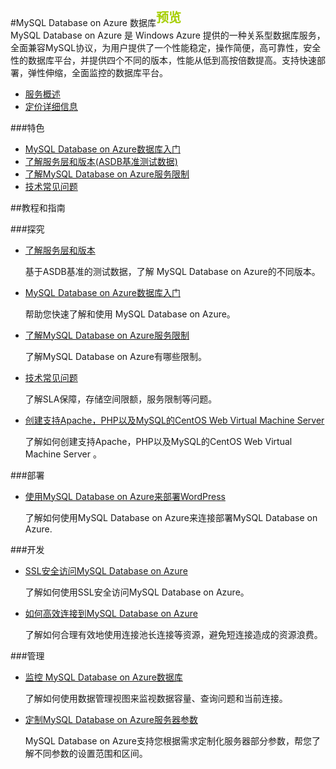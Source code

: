 <properties linkid="" urlDisplayName="" pageTitle="MySQL Database on Azure 数据库 - Azure 微软云" metaKeywords="Azure 云,技术文档,文档与资源,MySQL,数据库,技术指南,Azure MySQL,MySQL PaaS,Azure MySQL PaaS,Azure MySQL Service,Azure RDS" description="MySQL Database on Azure的技术帮助让您迅速了解当前业务，选择适合您的性能层级，轻松入门使用，并帮助您监视管理使用数据库，随时查看性能情况。" metaCanonical="" services="MySQL" documentationCenter="Services" title="" authors="" solutions="" manager="" editor=""/>
<tags ms.service="mysql" ms.date="" wacn.date="08/19/2015"/>  

#MySQL Database on Azure 数据库<sup style="color: #a5ce00; font-weight: bold; text-transform: uppercase; font-family: '微软雅黑'; font-size: 20px;" class="wa-previewTag">预览</sup>  
MySQL Database on Azure 是 Windows Azure 提供的一种关系型数据库服务，全面兼容MySQL协议，为用户提供了一个性能稳定，操作简便，高可靠性，安全性的数据库平台，并提供四个不同的版本，性能从低到高按倍数提高。支持快速部署，弹性伸缩，全面监控的数据库平台。

- [服务概述](/home/features/mysql)
- [定价详细信息](/home/features/mysql/#price)

###特色  
- [MySQL Database on Azure数据库入门](/documentation/articles/mysql-database-get-started)  
- [了解服务层和版本(ASDB基准测试数据)](/documentation/articles/mysql-database-performance-guidance-asdb-test-result)  
- [了解MySQL Database on Azure服务限制](/documentation/articles/mysql-database-operation-limitation)  
- [技术常见问题](/documentation/articles/mysql-database-tech-faq)  


##教程和指南  

###探究  

- [了解服务层和版本](/documentation/articles/mysql-database-performance-guidance-asdb-test-result)

    基于ASDB基准的测试数据，了解 MySQL Database on Azure的不同版本。

- [MySQL Database on Azure数据库入门](/documentation/articles/mysql-database-get-started)

    帮助您快速了解和使用 MySQL Database on Azure。

- [了解MySQL Database on Azure服务限制](/documentation/articles/mysql-database-operation-limitation)

    了解MySQL Database on Azure有哪些限制。

- [技术常见问题](/documentation/articles/mysql-database-tech-faq)

    了解SLA保障，存储空间限额，服务限制等问题。

- [创建支持Apache，PHP以及MySQL的CentOS Web Virtual Machine Server](http://www.cnblogs.com/WilsonWu/archive/2012/12/13/2816122.html)

    了解如何创建支持Apache，PHP以及MySQL的CentOS Web Virtual Machine Server 。


###部署  

- [使用MySQL Database on Azure来部署WordPress](/documentation/articles/mysql-database-wordpress-setup)

    了解如何使用MySQL Database on Azure来连接部署MySQL Database on Azure.

###开发

- [SSL安全访问MySQL Database on Azure](/documentation/articles/mysql-database-ssl-connection)

    了解如何使用SSL安全访问MySQL Database on Azure。

- [如何高效连接到MySQL Database on Azure](/documentation/articles/mysql-database-connection-pool)

    了解如何合理有效地使用连接池长连接等资源，避免短连接造成的资源浪费。

###管理  

- [监控 MySQL Database on Azure数据库](/documentation/articles/mysql-database-operation-monitoring-metrics)

    了解如何使用数据管理视图来监视数据容量、查询问题和当前连接。  

- [定制MySQL Database on Azure服务器参数](/documentation/articles/mysql-database-advanced-settings)

    MySQL Database on Azure支持您根据需求定制化服务器部分参数，帮您了解不同参数的设置范围和区间。
